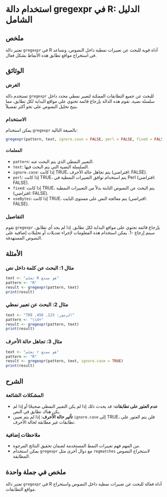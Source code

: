 <!--
Meta Description: # استخدام دالة gregexpr في R: الدليل الشامل ## ملخص تعتبر دالة `gregexpr` في R أداة قوية للبحث عن تعبيرات نمطية داخل النصوص، وتساعد في استخراج مواقع ت...
Meta Keywords: gregexpr, pattern, text, false, يتم
-->

# استخدام دالة gregexpr في R: الدليل الشامل

## ملخص
تعتبر دالة `gregexpr` في R أداة قوية للبحث عن تعبيرات نمطية داخل النصوص، وتساعد في استخراج مواقع تطابق هذه الأنماط بشكل فعال.

## الوثائق
### الغرض
تستخدم دالة `gregexpr` للبحث عن جميع التطابقات الممكنة لتعبير نمطي محدد داخل سلسلة نصية. تقوم هذه الدالة بإرجاع قائمة تحتوي على مواقع البداية لكل تطابق، مما يتيح تحليل النصوص على نحو أكثر تفصيلاً.

### الاستخدام
يمكن استخدام `gregexpr` بالصيغة التالية:

```R
gregexpr(pattern, text, ignore.case = FALSE, perl = FALSE, fixed = FALSE, useBytes = FALSE)
```

#### المعلمات
- `pattern`: التعبير النمطي الذي يتم البحث عنه.
- `text`: السلسلة النصية التي يتم البحث فيها.
- `ignore.case`: إذا كانت TRUE، يتم تجاهل حالة الأحرف (افتراضي: FALSE).
- `perl`: إذا كانت TRUE، يتم استخدام توافق التعبيرات النمطية في Perl (افتراضي: FALSE).
- `fixed`: إذا كانت TRUE، يتم البحث عن النصوص الثابتة بدلاً من التعبيرات النمطية (افتراضي: FALSE).
- `useBytes`: إذا كانت TRUE، يتم معالجة النص على مستوى البايت (افتراضي: FALSE).

### التفاصيل
تقوم `gregexpr` بإرجاع قائمة تحتوي على مواقع البداية لكل تطابق. إذا لم يجد أي تطابق، سيتم إرجاع -1. يمكن استخدام هذه المعلومات لإجراء تعديلات أو تحليلات إضافية على النصوص المستهدفة.

## الأمثلة
### مثال 1: البحث عن كلمة داخل نص
```R
text <- "تعلم R هو ممتع"
pattern <- "R"
result <- gregexpr(pattern, text)
print(result)
```

### مثال 2: البحث عن تعبير نمطي
```R
text <- "الرموز: 123, 456, 789"
pattern <- "\\d+"
result <- gregexpr(pattern, text)
print(result)
```

### مثال 3: تجاهل حالة الأحرف
```R
text <- "تعلم r هو ممتع"
pattern <- "R"
result <- gregexpr(pattern, text, ignore.case = TRUE)
print(result)
```

## الشرح
### المشكلات الشائعة
- **عدم العثور على تطابقات**: قد يحدث ذلك إذا لم يكن التعبير النمطي صحيحًا أو إذا لم يكن هناك تطابق في النص.
- **تأثير حالة الأحرف**: إذا لم يتم تعيين `ignore.case` إلى TRUE، فلن يتم العثور على تطابقات غير مطابقة لحالة الأحرف.

### ملاحظات إضافية
- من المهم فهم تعبيرات النمط المستخدمة لضمان تحقيق النتائج المرجوة.
- يمكن استخدام `gregexpr` مع دوال أخرى مثل `regmatches` لاستخراج النصوص المطابقة.

## ملخص في جملة واحدة
تعتبر دالة `gregexpr` في R أداة فعالة للبحث عن تعبيرات نمطية داخل النصوص واستخراج مواقع التطابقات.